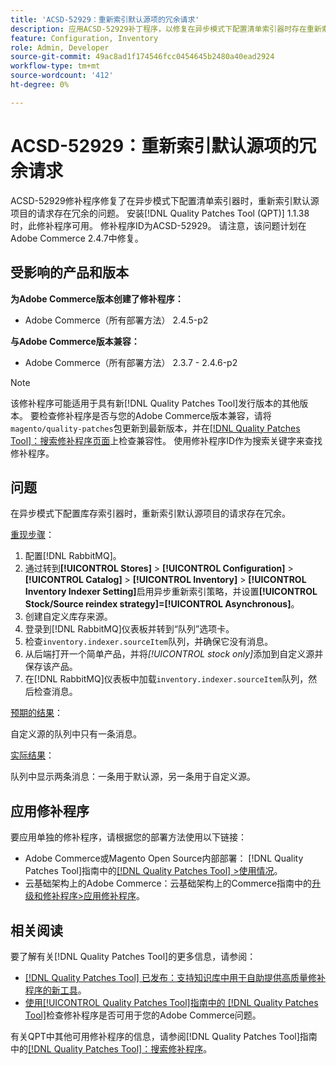 ```yaml
---
title: 'ACSD-52929：重新索引默认源项的冗余请求'
description: 应用ACSD-52929补丁程序，以修复在异步模式下配置清单索引器时存在重新索引默认源项目的冗余请求的Adobe Commerce问题。
feature: Configuration, Inventory
role: Admin, Developer
source-git-commit: 49ac8ad1f174546fcc0454645b2480a40ead2924
workflow-type: tm+mt
source-wordcount: '412'
ht-degree: 0%

---
```


# ACSD-52929：重新索引默认源项的冗余请求

ACSD-52929修补程序修复了在异步模式下配置清单索引器时，重新索引默认源项目的请求存在冗余的问题。 安装[!DNL Quality Patches Tool (QPT)] 1.1.38时，此修补程序可用。 修补程序ID为ACSD-52929。 请注意，该问题计划在Adobe Commerce 2.4.7中修复。

## 受影响的产品和版本

**为Adobe Commerce版本创建了修补程序：**

* Adobe Commerce（所有部署方法） 2.4.5-p2

**与Adobe Commerce版本兼容：**

* Adobe Commerce（所有部署方法） 2.3.7 - 2.4.6-p2

>[!NOTE]
>
>该修补程序可能适用于具有新[!DNL Quality Patches Tool]发行版本的其他版本。 要检查修补程序是否与您的Adobe Commerce版本兼容，请将`magento/quality-patches`包更新到最新版本，并在[[!DNL Quality Patches Tool]：搜索修补程序页面](https://experienceleague.adobe.com/tools/commerce-quality-patches/index.html)上检查兼容性。 使用修补程序ID作为搜索关键字来查找修补程序。

## 问题

在异步模式下配置库存索引器时，重新索引默认源项目的请求存在冗余。

<u>重现步骤</u>：

1. 配置[!DNL RabbitMQ]。
1. 通过转到&#x200B;**[!UICONTROL Stores]** > **[!UICONTROL Configuration]** > **[!UICONTROL Catalog]** > **[!UICONTROL Inventory]** > **[!UICONTROL Inventory Indexer Setting]**&#x200B;启用异步重新索引策略，并设置&#x200B;**[!UICONTROL Stock/Source reindex strategy]=[!UICONTROL Asynchronous]**。
1. 创建自定义库存来源。
1. 登录到[!DNL RabbitMQ]仪表板并转到“队列”选项卡。
1. 检查`inventory.indexer.sourceItem`队列，并确保它没有消息。
1. 从后端打开一个简单产品，并将&#x200B;*[!UICONTROL stock only]*&#x200B;添加到自定义源并保存该产品。
1. 在[!DNL RabbitMQ]仪表板中加载`inventory.indexer.sourceItem`队列，然后检查消息。

<u>预期的结果</u>：

自定义源的队列中只有一条消息。

<u>实际结果</u>：

队列中显示两条消息：一条用于默认源，另一条用于自定义源。

## 应用修补程序

要应用单独的修补程序，请根据您的部署方法使用以下链接：

* Adobe Commerce或Magento Open Source内部部署： [!DNL Quality Patches Tool]指南中的[[!DNL Quality Patches Tool] >使用情况](https://experienceleague.adobe.com/docs/commerce-operations/tools/quality-patches-tool/usage.html)。
* 云基础架构上的Adobe Commerce：云基础架构上的Commerce指南中的[升级和修补程序>应用修补程序](https://experienceleague.adobe.com/docs/commerce-cloud-service/user-guide/develop/upgrade/apply-patches.html)。

## 相关阅读

要了解有关[!DNL Quality Patches Tool]的更多信息，请参阅：

* [[!DNL Quality Patches Tool] 已发布：支持知识库中用于自助提供高质量修补程序的新工具](https://experienceleague.adobe.com/en/docs/commerce-knowledge-base/kb/announcements/commerce-announcements/magento-quality-patches-released-new-tool-to-self-serve-quality-patches)。
* [使用[!UICONTROL Quality Patches Tool]指南中的 [!DNL Quality Patches Tool]](/help/tools/quality-patches-tool/patches-available-in-qpt/check-patch-for-magento-issue-with-magento-quality-patches.md)检查修补程序是否可用于您的Adobe Commerce问题。


有关QPT中其他可用修补程序的信息，请参阅[!DNL Quality Patches Tool]指南中的[[!DNL Quality Patches Tool]：搜索修补程序](https://experienceleague.adobe.com/tools/commerce-quality-patches/index.html)。
